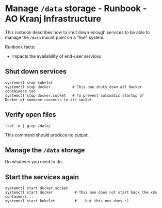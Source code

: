 # Manage `/data` storage - Runbook - AO Kranj Infrastructure

This runbook describes how to shut down enough services to be able to manage
the `/data` mount point on a "live" system.

Runbook facts:
* Impacts the availability of end-user services



## Shut down services

```shell
systemctl stop kubelet
systemctl stop docker          # This one shuts down all Docker containers too
systemctl stop docker.socket   # To prevent automatic startup of Docker of someone connects to its socket
```



## Verify open files

```shell
lsof -n | grep /data/
```
This command should produce no output.



## Manage the `/data` storage

Do whatever you need to do.



## Start the services again

```shell
systemctl start docker.socket
systemctl start docker          # This one does not start back the k8s containers...
systemctl start kubelet         # ...but this one does :)
```
